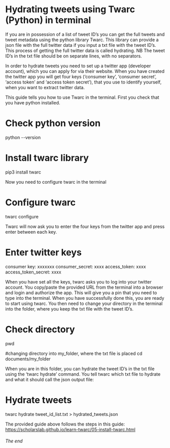 # Hydrating tweets using Twarc (Python) in terminal 

If you are in possession of a list of tweet ID’s you can get the full tweets and tweet metadata using the python library Twarc. This library can provide a json file with the full twitter data if you input a txt file with the tweet ID’s. This process of getting the full twitter data is called hydrating. NB The tweet ID’s in the txt file should be on separate lines, with no separators.

In order to hydrate tweets you need to set up a twitter app (developer account), which you can apply for via their website. When you have created the twitter app you will get four keys (‘consumer key’, ‘consumer secret’, ‘access token’ and ‘access token secret’), that you use to identify yourself, when you want to extract twitter data. 

This guide tells you how to use Twarc in the terminal. First you check that you have python installed.

# Check python version
python --version

# Install twarc library
pip3 install twarc 

Now you need to configure twarc in the terminal 

# Configure twarc
twarc configure

Twarc will now ask you to enter the four keys from the twitter app and press enter between each key.

# Enter twitter keys
consumer key: xxxxxxx
consumer_secret: xxxx
access_token: xxxx
access_token_secret: xxxx


When you have set all the keys, twarc asks you to log into your twitter account. You copy/paste the provided URL from the terminal into a browser and login and authorize the app. This will give you a pin that you need to type into the terminal.
When you have successfully done this, you are ready to start using twarc. 
You then need to change your directory in the terminal into the folder, where you keep the txt file with the tweet ID’s. 

# Check directory 
pwd

#changing directory into my_folder, where the txt file is placed
cd documents/my_folder  

When you are in this folder, you can hydrate the tweet ID’s in the txt file using the ‘twarc hydrate’ command. You tell twarc which txt file to hydrate and what it should call the json output file: 

# Hydrate tweets 
twarc hydrate tweet_id_list.txt > hydrated_tweets.json


The provided guide above follows the steps in this guide: 
https://scholarslab.github.io/learn-twarc/05-install-twarc.html 

###### The end ######
